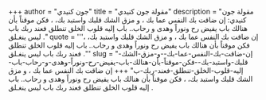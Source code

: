 +++
author = "جون كنيدي"
title = "مقولة جون كنيدي"
description = "مقولة جون كنيدي: إن ضاقت بك النفس عما بك ، و مزق الشك قلبك واستبد بك، ، فكن موقناً بأن هنالك باب يفيض رح ونوراً وهدى و رحاب.. باب إليه قلوب الخلق تنطلق فعند ربك باب ليس ينغـلق ."
quote = '''إن ضاقت بك النفس عما بك ، و مزق الشك قلبك واستبد بك، ، فكن موقناً بأن هنالك باب يفيض رح ونوراً وهدى و رحاب.. باب إليه قلوب الخلق تنطلق فعند ربك باب ليس ينغـلق .''' 
slug = "إن-ضاقت-بك-النفس-عما-بك--و-مزق-الشك-قلبك-واستبد-بك--فكن-موقناً-بأن-هنالك-باب-يفيض-رح-ونوراً-وهدى-و-رحاب-باب-إليه-قلوب-الخلق-تنطلق-فعند-ربك-ب"
+++
إن ضاقت بك النفس عما بك ، و مزق الشك قلبك واستبد بك، ، فكن موقناً بأن هنالك باب يفيض رح ونوراً وهدى و رحاب.. باب إليه قلوب الخلق تنطلق فعند ربك باب ليس ينغـلق .
